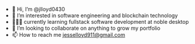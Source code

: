 - 👋 Hi, I’m @jlloyd0430
- 👀 I’m interested in software engineering and blockchain technology
- 👨🏻‍💻 currently learning fullstack software development at noble desktop
- 💞 I’m looking to collaborate on anything to grow my portfolio 
- 📫 How to reach me jesselloyd911@gmail.com

<!---
jlloyd0430/jlloyd0430 is a ✨ special ✨ repository because its `README.md` (this file) appears on your GitHub profile.
You can click the Preview link to take a look at your changes.
--->
